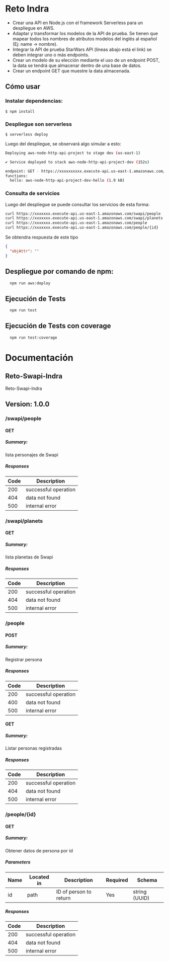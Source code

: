 # Reto Indra
- Crear una API en Node.js con el framework Serverless para un despliegue en AWS.
- Adaptar y transformar los modelos de la API de prueba. Se tienen que mapear todos los nombres de atributos modelos del inglés al español (Ej: name -> nombre).
- Integrar la API de prueba StarWars API (líneas abajo está el link) se deben integrar uno o más endpoints.
- Crear un modelo de su elección mediante el uso de un endpoint POST, la data se tendrá que almacenar dentro de una base de datos.
- Crear un endpoint GET que muestre la data almacenada.



## Cómo usar
### Instalar dependencias:
```
$ npm install
```

### Despliegue son serverless

```
$ serverless deploy
```

Luego del despliegue, se observará algo simular a esto:

```bash
Deploying aws-node-http-api-project to stage dev (us-east-1)

✔ Service deployed to stack aws-node-http-api-project-dev (152s)

endpoint: GET - https://xxxxxxxxxx.execute-api.us-east-1.amazonaws.com/
functions:
  hello: aws-node-http-api-project-dev-hello (1.9 kB)
```

### Consulta de servicios

Luego del despliegue se puede consultar los servicios de esta forma:

```bash
curl https://xxxxxxx.execute-api.us-east-1.amazonaws.com/swapi/people
curl https://xxxxxxx.execute-api.us-east-1.amazonaws.com/swapi/planets
curl https://xxxxxxx.execute-api.us-east-1.amazonaws.com/people
curl https://xxxxxxx.execute-api.us-east-1.amazonaws.com/people/{id}
```

Se obtendra respuesta de este tipo

```json
{
  "objAttr": ""
}
```


## Despliegue por comando de npm:

```bash
  npm run aws:deploy
```

## Ejecución de Tests
```bash
  npm run test
```

## Ejecución de Tests con coverage
```bash
  npm run test:coverage
```

# Documentación

## Reto-Swapi-Indra
Reto-Swapi-Indra

## Version: 1.0.0

### /swapi/people

#### GET
##### Summary:

lista personajes de Swapi

##### Responses

| Code | Description |
| ---- | ----------- |
| 200 | successful operation |
| 404 | data not found |
| 500 | internal error |

### /swapi/planets

#### GET
##### Summary:

lista planetas de Swapi

##### Responses

| Code | Description |
| ---- | ----------- |
| 200 | successful operation |
| 404 | data not found |
| 500 | internal error |

### /people

#### POST
##### Summary:

Registrar persona

##### Responses

| Code | Description |
| ---- | ----------- |
| 200 | successful operation |
| 400 | data not found |
| 500 | internal error |

#### GET
##### Summary:

Listar personas registradas

##### Responses

| Code | Description |
| ---- | ----------- |
| 200 | successful operation |
| 404 | data not found |
| 500 | internal error |

### /people/{id}

#### GET
##### Summary:

Obtener datos de persona por id

##### Parameters

| Name | Located in | Description | Required | Schema |
| ---- | ---------- | ----------- | -------- | ---- |
| id | path | ID of person to return | Yes | string (UUID) |

##### Responses

| Code | Description |
| ---- | ----------- |
| 200 | successful operation |
| 404 | data not found |
| 500 | internal error |

